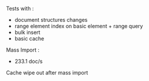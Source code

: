 Tests with :
- document structures changes
- range element index on basic element + range query
- bulk insert
- basic cache

Mass Import :
- 233.1 doc/s

Cache wipe out after mass import
